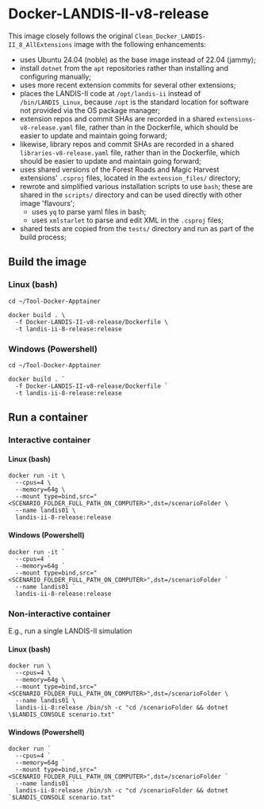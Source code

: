 # Docker-LANDIS-II-v8-release

This image closely follows the original `Clean_Docker_LANDIS-II_8_AllExtensions` image with the following enhancements:

- uses Ubuntu 24.04 (noble) as the base image instead of 22.04 (jammy);
- install `dotnet` from the `apt` repositories rather than installing and configuring manually;
- uses more recent extension commits for several other extensions;
- places the LANDIS-II code at `/opt/landis-ii` instead of `/bin/LANDIS_Linux`,
  because `/opt` is the standard location for software not provided via the OS package manager;
- extension repos and commit SHAs are recorded in a shared `extensions-v8-release.yaml` file,
  rather than in the Dockerfile, which should be easier to update and maintain going forward;
- likewise, library repos and commit SHAs are recorded in a shared `libraries-v8-release.yaml` file,
  rather than in the Dockerfile, which should be easier to update and maintain going forward;
- uses shared versions of the Forest Roads and Magic Harvest extensions' `.csproj` files,
  located in the `extension_files/` directory;
- rewrote and simplified various installation scripts to use `bash`;
  these are shared in the `scripts/` directory and can be used directly with other image 'flavours';
  - uses `yq` to parse yaml files in bash;
  - uses `xmlstarlet` to parse and edit XML in the `.csproj` files;
- shared tests are copied from the `tests/` directory and run as part of the build process;

## Build the image

### Linux (bash)

```shell
cd ~/Tool-Docker-Apptainer

docker build . \
  -f Docker-LANDIS-II-v8-release/Dockerfile \
  -t landis-ii-8-release:release
```

### Windows (Powershell)

```shell
cd ~/Tool-Docker-Apptainer

docker build . `
  -f Docker-LANDIS-II-v8-release/Dockerfile `
  -t landis-ii-8-release:release
```

## Run a container

### Interactive container

#### Linux (bash)

```shell
docker run -it \
  --cpus=4 \
  --memory=64g \
  --mount type=bind,src="<SCENARIO_FOLDER_FULL_PATH_ON_COMPUTER>",dst=/scenarioFolder \
  --name landis01 \
  landis-ii-8-release:release
```

#### Windows (Powershell)

```shell
docker run -it `
  --cpus=4 `
  --memory=64g `
  --mount type=bind,src="<SCENARIO_FOLDER_FULL_PATH_ON_COMPUTER>",dst=/scenarioFolder `
  --name landis01 `
  landis-ii-8-release:release
```

### Non-interactive container

E.g., run a single LANDIS-II simulation

#### Linux (bash)

```shell
docker run \
  --cpus=4 \
  --memory=64g \
  --mount type=bind,src="<SCENARIO_FOLDER_FULL_PATH_ON_COMPUTER>",dst=/scenarioFolder \
  --name landis01 \
  landis-ii-8:release /bin/sh -c "cd /scenarioFolder && dotnet \$LANDIS_CONSOLE scenario.txt"
```

#### Windows (Powershell)

```shell
docker run `
  --cpus=4 `
  --memory=64g `
  --mount type=bind,src="<SCENARIO_FOLDER_FULL_PATH_ON_COMPUTER>",dst=/scenarioFolder `
  --name landis01 `
  landis-ii-8:release /bin/sh -c "cd /scenarioFolder && dotnet `$LANDIS_CONSOLE scenario.txt"
```

